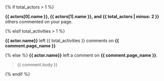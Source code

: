 {% if total_actors > 1 %} 
 <p><strong>{{ actors[0].name }}, {{ actors[1].name }}, and {{ total_actors | minus: 2 }}</strong> others commented on your page.</p>
{% elsif  total_activities > 1 %}
  <p><strong>{{ actor.name}}</strong> left {{ total_activities }} comments on <strong>{{ comment.page_name }}</strong></p>
  
{% else %}
  <strong>{{ actor.name}}</strong> left a comment on <strong>{{ comment.page_name }}</strong>.
  <p></p>
  <blockquote>{{ comment.body }}</blockquote>
{% endif %}
